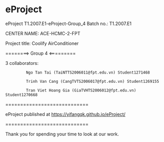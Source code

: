 # eProject
 
eProject
T1.2007.E1-eProject-Group_4
Batch no.: T1.2007.E1

CENTER NAME: ACE-HCMC-2-FPT

Project title: Coolify AirConditioner

========> Group 4 <=========

3 collaborators:

             Ngo Tan Tai (TaiNTTS2006011@fpt.edu.vn) Student1271468

             Trinh Van Cang (CangTVTS2006017@fpt.edu.vn) Student1269155
             
             Tran Viet Hoang Gia (GiaTVHTS2006012@fpt.edu.vn) Student1270668

============================
 
eProject published at https://yifangqk.github.io/eProject/

============================

Thank you for spending your time to look at our work.
